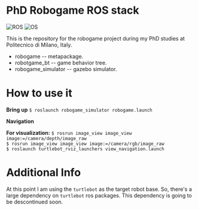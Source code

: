PhD Robogame ROS stack
======================
![ROS](https://img.shields.io/badge/ROS-Indigo-brightgreen.svg)
![OS](https://img.shields.io/badge/OS-Ubutu14.04-orange.svg)

This is the repository for the robogame project during my PhD studies at Politecnico di Milano, Italy.

* robogame -- metapackage. <br/>
* robotgame_bt -- game behavior tree. <br/>
* robogame_simulator -- gazebo simulator. <br/>

How to use it
=============

**Bring up**
`$ roslaunch robogame_simulator robogame.launch` <br/>

**Navigation**


**For visualization:**
`$ rosrun image_view image_view image:=/camera/depth/image_raw` <br/>
`$ rosrun image_view image_view image:=/camera/rgb/image_raw` <br/>
`$ roslaunch turtlebot_rviz_launchers view_navigation.launch` <br/>

Additional Info
===============

At this point I am using the `turtlebot` as the target robot base. So, there's a large dependency on
`turtlebot` ros packages. This dependency is going to be descontinued soon.
